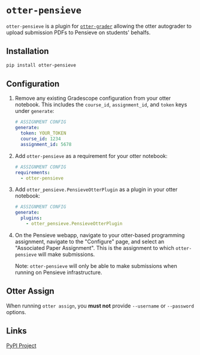 # `otter-pensieve`

`otter-pensieve` is a plugin for [`otter-grader`](
https://github.com/ucbds-infra/otter-grader) allowing the otter autograder to
upload submission PDFs to Pensieve on students' behalfs.

## Installation

```bash
pip install otter-pensieve
```

## Configuration

1. Remove any existing Gradescope configuration from your otter notebook. This
   includes the `course_id`, `assignment_id`, and `token` keys under
   `generate`:

   ```yaml
   # ASSIGNMENT CONFIG
   generate:
     token: YOUR_TOKEN
     course_id: 1234
     assignment_id: 5678
   ```

2. Add `otter-pensieve` as a requirement for your otter notebook:

   ```yaml
   # ASSIGNMENT CONFIG
   requirements:
     - otter-pensieve
   ```

3. Add `otter_pensieve.PensieveOtterPlugin` as a plugin in your otter notebook:

   ```yaml
   # ASSIGNMENT CONFIG
   generate:
     plugins:
       - otter_pensieve.PensieveOtterPlugin
   ```

4. On the Pensieve webapp, navigate to your otter-based programming assignment,
   navigate to the "Configure" page, and select an "Associated Paper
   Assignment". This is the assignment to which `otter-pensieve` will make
   submissions.

   Note: `otter-pensieve` will only be able to make submissions when running on
   Pensieve infrastructure.


## Otter Assign

When running `otter assign`, you **must not** provide `--username` or
`--password` options.

## Links

[PyPI Project](https://pypi.org/project/otter-pensieve)
